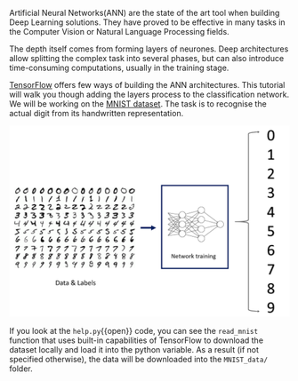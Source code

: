 Artificial Neural Networks(ANN) are the state of the art tool when building Deep Learning solutions. They have proved to be effective in many tasks in the Computer Vision or Natural Language Processing fields.

The depth itself comes from forming layers of neurones. Deep architectures allow splitting the complex task into several phases, but can also introduce time-consuming computations, usually in the training stage.

[TensorFlow](https://www.tensorflow.org/) offers few ways of building the ANN architectures. This tutorial will walk you though adding the layers process to the classification network.
We will be working on the [MNIST dataset](http://yann.lecun.com/exdb/mnist/). The task is to recognise the actual digit from its handwritten representation.

<img src="tensorflow-layers/assets/MNIST-classification.png" alt="MNIST Classification">

If you look at the `help.py`{{open}} code, you can see the `read_mnist` function that uses built-in capabilities of TensorFlow to download the dataset locally and load it into the python variable. As a result (if not specified otherwise), the data will be downloaded into the `MNIST_data/` folder.
